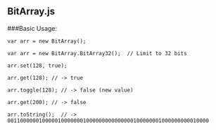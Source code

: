 ## BitArray.js

###Basic Usage: 

`var arr = new BitArray();`

`var arr = new BitArray.BitArray32();  // Limit to 32 bits`

`arr.set(128, true);`

`arr.get(128); // -> true`

`arr.toggle(128); // -> false (new value)`

`arr.get(200); // -> false`

`arr.toString();  // -> 0011000000100000100000001000000000000000100000001000000000010000`